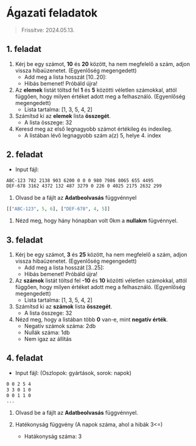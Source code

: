 # Ágazati feladatok

> Frissítve: 2024.05.13.

## 1. feladat

1. Kérj be egy számot, **10** és **20** között, ha nem megfelelő a szám, adjon vissza hibaüzenetet. (Egyenlőség megengedett)
    - Add meg a lista hosszát [10..20]:
    - Hibás bemenet! Próbáld újra!
1. Az **elemek** listát töltsd fel **1** és **5** közötti véletlen számokkal, attól függően, hogy milyen értéket adott meg a felhasználó. (Egyenlőség megengedett)
    - Lista tartalma: [1, 3, 5, 4, 2]
1. Számítsd ki az **elemek** lista **összegét**.
    - A lista összege: 32
1. Keresd meg az első legnagyobb számot értékileg és indexileg.
    - A listában lévő legnagyobb szám a(z) 5, helye 4. index

## 2. feladat

- Input fájl:

```txt
ABC-123 782 2138 903 6200 0 0 0 980 7986 8065 655 4495
DEF-678 3162 4372 132 487 3279 0 226 0 4025 2175 2632 299 
```

1. Olvasd be a fájlt az **Adatbeolvasás** függvénnyel

```py
[["ABC-123", 5, 6], ["DEF-678", 4, 5]]
```

1. Nézd meg, hogy hány hónapban volt 0km a **nullakm** fügvénnyel.

## 3. feladat

1. Kérj be egy számot, **3** és **25** között, ha nem megfelelő a szám, adjon vissza hibaüzenetet. (Egyenlőség megengedett)
    - Add meg a lista hosszát [3..25]:
    - Hibás bemenet! Próbáld újra!
1. Az **számok** listát töltsd fel **-10** és **10** közötti véletlen számokkal, attól függően, hogy milyen értéket adott meg a felhasználó. (Egyenlőség megengedett)
    - Lista tartalma: [1, 3, 5, 4, 2]
1. Számítsd ki az **számok** lista **összegét**.
    - A lista összege: 32
1. Nézd meg, hogy a listában több **0** van-e, mint **negatív érték**.
    - Negatív számok száma: 2db
    - Nullák száma: 1db
    - Nem igaz az állítás

## 4. feladat

- Input fájl: (Oszlopok: gyártások, sorok: napok)

```txt
0 0 2 5 4
3 3 0 1 0
0 0 1 1 0
...
```

1. Olvasd be a fájlt az **Adatbeolvasás** függvénnyel.

1. Hatékonyság függvény (A napok száma, ahol a hibák 3<=)

    - Hatákonyság száma: 3
